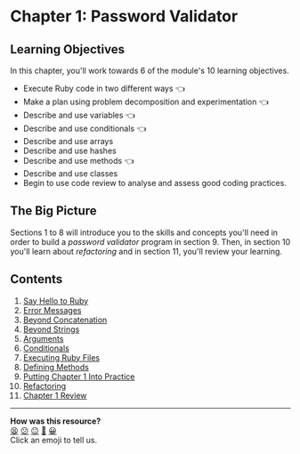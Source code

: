 # Chapter 1: Password Validator

## Learning Objectives

In this chapter, you'll work towards 6 of the module's 10 learning objectives.

- Execute Ruby code in two different ways :point_left:
- Make a plan using problem decomposition and experimentation :point_left:
- Describe and use variables :point_left:
- Describe and use conditionals :point_left:
- Describe and use arrays
- Describe and use hashes
- Describe and use methods :point_left:
- Describe and use classes
- Begin to use code review to analyse and assess good coding practices.

## The Big Picture

Sections 1 to 8 will introduce you to the skills and concepts you'll need in order to build a _password validator_ program in section 9. Then, in section 10 you'll learn about _refactoring_ and in section 11, you'll review your learning.

## Contents

1. [Say Hello to Ruby](./01_say_hello_to_ruby.md)
2. [Error Messages](./02_error_messages.md)
3. [Beyond Concatenation](./03_beyond_concatenation.md)
4. [Beyond Strings](./04_beyond_strings.md)
5. [Arguments](./05_arguments.md)
6. [Conditionals](./06_conditionals.md)
7. [Executing Ruby Files](./07_executing_ruby_files.md)
8. [Defining Methods](./08_defining_methods.md)
9. [Putting Chapter 1 Into Practice](./09_putting_chapter_1_into_practice.md)
10. [Refactoring](./10_refactoring.md)
11. [Chapter 1 Review](./11_chapter_1_review.md)


<!-- BEGIN GENERATED SECTION DO NOT EDIT -->

---

**How was this resource?**  
[😫](https://airtable.com/shrUJ3t7KLMqVRFKR?prefill_Repository=makersacademy%2Fruby_foundations&prefill_File=chapter1%2FREADME.md&prefill_Sentiment=😫) [😕](https://airtable.com/shrUJ3t7KLMqVRFKR?prefill_Repository=makersacademy%2Fruby_foundations&prefill_File=chapter1%2FREADME.md&prefill_Sentiment=😕) [😐](https://airtable.com/shrUJ3t7KLMqVRFKR?prefill_Repository=makersacademy%2Fruby_foundations&prefill_File=chapter1%2FREADME.md&prefill_Sentiment=😐) [🙂](https://airtable.com/shrUJ3t7KLMqVRFKR?prefill_Repository=makersacademy%2Fruby_foundations&prefill_File=chapter1%2FREADME.md&prefill_Sentiment=🙂) [😀](https://airtable.com/shrUJ3t7KLMqVRFKR?prefill_Repository=makersacademy%2Fruby_foundations&prefill_File=chapter1%2FREADME.md&prefill_Sentiment=😀)  
Click an emoji to tell us.

<!-- END GENERATED SECTION DO NOT EDIT -->
